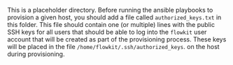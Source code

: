 This is a placeholder directory. Before running the ansible playbooks to
provision a given host, you should add a file called `authorized_keys.txt`
in this folder. This file should contain one (or multiple) lines with the
public SSH keys for all users that should be able to log into the `flowkit`
user account that will be created as part of the provisioning process.
These keys will be placed in the file `/home/flowkit/.ssh/authorized_keys`.
on the host during provisioning.
